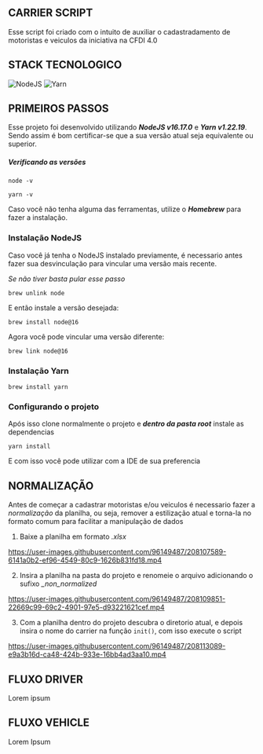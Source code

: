 ## CARRIER SCRIPT
Esse script foi criado com o intuito de auxiliar o cadastradamento de motoristas e veiculos da iniciativa na CFDI 4.0

## STACK TECNOLOGICO
![NodeJS](https://img.shields.io/badge/node.js-6DA55F?style=for-the-badge&logo=node.js&logoColor=white)
![Yarn](https://img.shields.io/badge/yarn-%232C8EBB.svg?style=for-the-badge&logo=yarn&logoColor=white)

## PRIMEIROS PASSOS
Esse projeto foi desenvolvido utilizando ***NodeJS v16.17.0*** e ***Yarn v1.22.19***. Sendo assim é bom certificar-se que a sua versão atual seja equivalente ou superior.

##### Verificando as versões
<pre><code>node -v</code></pre>

<pre><code>yarn -v</code></pre>

Caso você não tenha alguma das ferramentas, utilize o ***Homebrew*** para fazer a instalação.

### Instalação NodeJS
Caso você já tenha o NodeJS instalado previamente, é necessario antes fazer sua desvinculação para vincular uma versão mais recente.

*Se não tiver basta pular esse passo*
<pre><code>brew unlink node</code></pre>

E então instale a versão desejada:
<pre><code>brew install node@16</code></pre>


Agora você pode vincular uma versão diferente:
<pre><code>brew link node@16</code></pre>


### Instalação Yarn
<pre><code>brew install yarn</code></pre>


### Configurando o projeto
Após isso clone normalmente o projeto e ***dentro da pasta root*** instale as dependencias
<pre><code>yarn install</code></pre>

E com isso você pode utilizar com a IDE de sua preferencia

## NORMALIZAÇÃO
Antes de começar a cadastrar motoristas e/ou veiculos é necessario fazer a *normalização* da planilha, ou seja, remover a estilização atual e torna-la no formato comum para facilitar a manipulação de dados

1. Baixe a planilha em formato *.xlsx*

https://user-images.githubusercontent.com/96149487/208107589-6141a0b2-ef96-4549-80c9-1626b831fd18.mp4

2. Insira a planilha na pasta do projeto e renomeie o arquivo adicionando o sufixo *_non_normalized*

https://user-images.githubusercontent.com/96149487/208109851-22669c99-69c2-4901-97e5-d93221621cef.mp4

3. Com a planilha dentro do projeto descubra o diretorio atual, e depois insira o nome do carrier na função ```init()```, com isso execute o script

https://user-images.githubusercontent.com/96149487/208113089-e9a3b16d-ca48-424b-933e-16bb4ad3aa10.mp4



## FLUXO DRIVER
Lorem ipsum

## FLUXO VEHICLE
Lorem Ipsum
